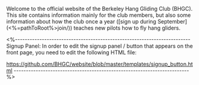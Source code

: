 Welcome to the official website of the Berkeley Hang Gliding Club
(BHGC). This site contains information mainly for the club members, but
also some information about how the club once a year ([sign up during September](<%=pathToRoot%>join/)) teaches new pilots how to fly hang gliders.

<%------------------------------------------------------------------------
Signup Panel:
In order to edit the signup panel / button that appears on the front
page, you need to edit the following HTML file:

https://github.com/BHGC/website/blob/master/templates/signup_button.html
------------------------------------------------------------------------%>


